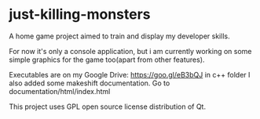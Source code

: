 # just-killing-monsters
A home game project aimed to train and display my developer skills.

For now it's only a console application, but i am currently working on some simple graphics for the game too(apart from other features).

Executables are on my Google Drive: https://goo.gl/eB3bQJ in c++ folder
I also added some makeshift documentation. Go to documentation/html/index.html

This project uses GPL open source license distribution of Qt. 